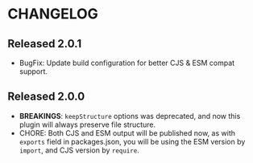# CHANGELOG

## Released 2.0.1

- BugFix: Update build configuration for better CJS & ESM compat support.

## Released 2.0.0

- **BREAKINGS**: `keepStructure` options was deprecated, and now this plugin will always preserve file structure.
- CHORE: Both CJS and ESM output will be published now, as with `exports` field in packages.json, you will be using the ESM version by `import`, and CJS version by `require`.
